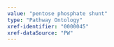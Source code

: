 ```yaml
---
value: "pentose phosphate shunt"
type: "Pathway Ontology"
xref-identifier: "0000045"
xref-dataSource: "PW"
---
```

